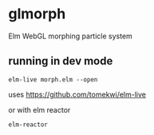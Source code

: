 # glmorph
Elm WebGL morphing particle system

## running in dev mode

`elm-live morph.elm --open`

uses https://github.com/tomekwi/elm-live

or with elm reactor

`elm-reactor`
